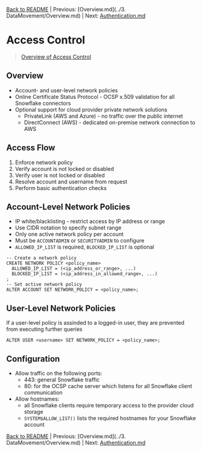 [Back to README](../README.md) | Previous: [Overview.md](../3. DataMovement/Overview.md) | Next: [Authentication.md](Authentication.md)

# Access Control #

> [Overview of Access Control](https://docs.snowflake.com/en/user-guide/security-access-control-overview.html)

## Overview ##
* Account- and user-level network policies
* Online Certificate Status Protocol - OCSP x.509 validation for all Snowflake connectors
* Optional support for cloud provider private network solutions
  * PrivateLink (AWS and Azure) - no traffic over the public internet
  * DirectConnect (AWS) - dedicated on-premise network connection to AWS

## Access Flow ##
1. Enforce network policy
2. Verify account is not locked or disabled
3. Verify user is not locked or disabled
4. Resolve account and username from request
5. Perform basic authentication checks

## Account-Level Network Policies ##
* IP white/blacklisting - restrict access by IP address or range
* Use CIDR notation to specify subnet range
* Only one active network policy per account
* Must be `ACCOUNTADMIN` or `SECURITYADMIN` to configure
* `ALLOWED_IP_LIST` is required, `BLOCKED_IP_LIST` is optional
```
-- Create a network policy
CREATE NETWORK POLICY <policy_name>
  ALLOWED_IP_LIST = (<ip_address_or_range>, ...)
  BLOCKED_IP_LIST = (<ip_address_in_allowed_range>, ...)
;
-- Set active network policy
ALTER ACCOUNT SET NETWORK_POLICY = <policy_name>;
```

## User-Level Network Policies ##
If a user-level policy is assinded to a logged-in user, they are prevented from executing further queries
```
ALTER USER <username> SET NETW0RK_POLICY = <policy_name>;
```

## Configuration ##
* Allow traffic on the following ports:
  * 443: general Snowflake traffic
  * 80: for the OCSP cache server which listens for all Snowflake client communication
* Allow hostnames:
  * all Snowflake clients require temporary access to the provider cloud storage
  * `SYSTEM$ALLOW_LIST()` lists the required hostnames for your Snowflake account


[Back to README](../README.md) | Previous: [Overview.md](../3. DataMovement/Overview.md) | Next: [Authentication.md](Authentication.md)
